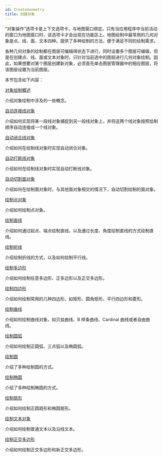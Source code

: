 ```yaml
---
id: CreateGeometry
title: 创建对象
---
```

“对象操作”选项卡是上下文选项卡，与地图窗口绑定。只有当应用程序中当前活动的窗口为地图窗口时，该选项卡才会出现在功能区上。地图绘制中最常用的几何对象是点、线、面、文本四种。提供了多种绘制的方法，便于满足不同的绘制需求。

各种几何对象的绘制都在图层可编辑得状态下进行，同时设置多个图层可编辑，但是在创建点、线、面或文本对象时，只针对当前选中的图层进行几何对象绘制。因此，如果想要对某个图层创建新对象，必须首先单击图层管理器中的相应图层，将该图层设置为当前图层。

本节包含如下内容：

[对象绘制概述](AboutCreateGeometry)

介绍对象绘制中涉及的一些概念。

[自动连接线对象](AutoConect)

介绍如何实现将某一段线对象捕捉到另一段线对象上，并将这两个线对象按照绘制顺序自动连接成一个线对象。

[自动闭合线对象](AutoClose)

介绍如何在绘制线对象时实现自动闭合对象。

[自动打断线对象](AutoSplit)

介绍如何在绘制线对象时实现自动打断线对象。

[自动切割面对象](AutoCut)

介绍如何在绘制面对象时，与其他面对象相交的情况下，自动切割绘制的面对象。

[绘制点对象](Point)

介绍如何绘制点对象。

[绘制直线](DrawStraightLine)

介绍如何通过起点、端点绘制直线，以及通过长度、角度绘制直线的方式绘制直线。

[绘制折线](DrawPolyLine)

介绍绘制折线的方式，以及如何绘制平行线。

[绘制多边形](DrawPolygon)

介绍如何绘制任意多边形、正多边形以及正交多边形。

[绘制四边形](DrawQuadRangle)

介绍如何绘制常用的几种四边形，如矩形、圆角矩形、平行四边形和菱形。

[绘制曲线](DrawCurve)

介绍如何绘制曲线对象，如贝兹曲线、B 样条曲线、Cardinal 曲线或者自由曲线。

[绘制圆弧](DrawArc)

介绍如何绘制正圆弧、三点弧以及椭圆弧。

[绘制圆](CreateCircle)

介绍了多种绘制圆的方式。

[绘制椭圆](CreateEllipse)

介绍了多种绘制椭圆的方式。

[绘制扇形](CreatePie)

介绍如何绘制正圆扇形和椭圆扇形。

[绘制文本对象](Text)

介绍如何绘制普通文本以及沿线文本。

[绘制正交多边形](DrawRegularPolygon)

介绍如何绘制正交多边形和新正交多边形。

  

